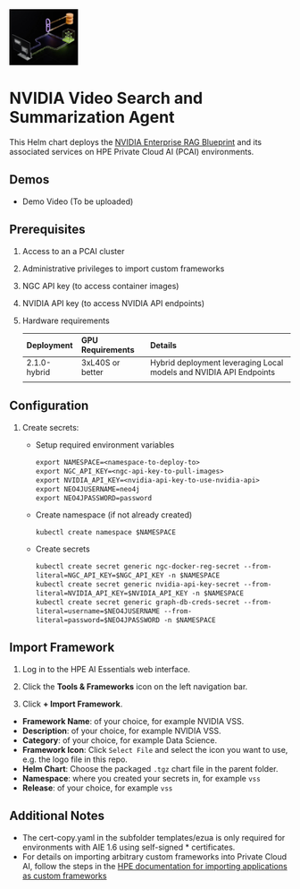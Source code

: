 <img height="100px" src="enterprise-rag.jpg">

# NVIDIA Video Search and Summarization Agent
This Helm chart deploys the [NVIDIA Enterprise RAG Blueprint](https://build.nvidia.com/nvidia/build-an-enterprise-rag-pipeline) and its associated services on HPE Private Cloud AI (PCAI) environments.

## Demos
* Demo Video (To be uploaded)

## Prerequisites
1. Access to an a PCAI cluster
2. Administrative privileges to import custom frameworks
3. NGC API key (to access container images)
4. NVIDIA API key (to access NVIDIA API endpoints)
5. Hardware requirements

    | Deployment                    | GPU Requirements  | Details                                                               |
    |-------------------------------|-------------------|-----------------------------------------------------------------------|
    | 2.1.0-hybrid                  | 3xL40S or better  | Hybrid deployment leveraging Local models and NVIDIA API Endpoints    |
    |                               |                   |                                                                       |

## Configuration
1. Create secrets:
    - Setup required environment variables
        ```
        export NAMESPACE=<namespace-to-deploy-to>
        export NGC_API_KEY=<ngc-api-key-to-pull-images>
        export NVIDIA_API_KEY=<nvidia-api-key-to-use-nvidia-api>
        export NEO4JUSERNAME=neo4j
        export NEO4JPASSWORD=password
        ```

    - Create namespace (if not already created)
        ```
        kubectl create namespace $NAMESPACE
        ```
    - Create secrets
        ```
        kubectl create secret generic ngc-docker-reg-secret --from-literal=NGC_API_KEY=$NGC_API_KEY -n $NAMESPACE
        kubectl create secret generic nvidia-api-key-secret --from-literal=NVIDIA_API_KEY=$NVIDIA_API_KEY -n $NAMESPACE
        kubectl create secret generic graph-db-creds-secret --from-literal=username=$NEO4JUSERNAME --from-literal=password=$NEO4JPASSWORD -n $NAMESPACE
        ```

## Import Framework
1. Log in to the HPE AI Essentials web interface.

2. Click the **Tools & Frameworks** icon on the left navigation bar.

3. Click **+ Import Framework**.

- **Framework Name**: of your choice, for example NVIDIA VSS.
- **Description**: of your choice, for example NVIDIA VSS.
- **Category**: of your choice, for example Data Science.
- **Framework Icon**: Click `Select File` and select the icon you want to use, e.g. the logo file in this repo.
- **Helm Chart**: Choose the packaged `.tgz` chart file in the parent folder.
- **Namespace**: where you created your secrets in, for example `vss`
- **Release**: of your choice, for example `vss`

## Additional Notes
* The cert-copy.yaml in the subfolder templates/ezua is only required for environments with AIE 1.6 using self-signed * certificates. 
* For details on importing arbitrary custom frameworks into Private Cloud AI, follow the steps in the [HPE documentation for importing applications as custom frameworks](https://support.hpe.com/hpesc/public/docDisplay?docId=a00aie16hen_us&page=ManageClusters/importing-applications.html)